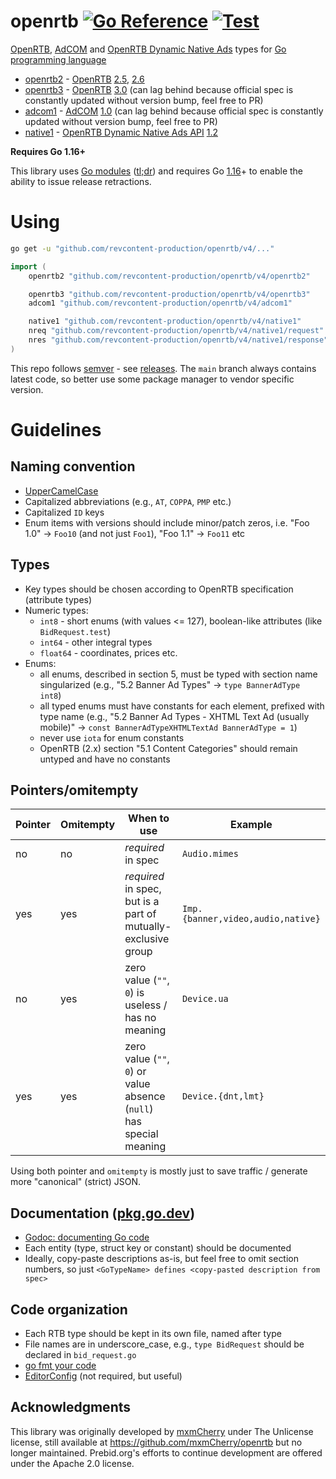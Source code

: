 # openrtb [![Go Reference](https://pkg.go.dev/badge/github.com/revcontent-production/openrtb/v4.svg)](https://pkg.go.dev/github.com/revcontent-production/openrtb/v4) [![Test](https://github.com/prebid/openrtb/actions/workflows/test.yml/badge.svg)](https://github.com/prebid/openrtb/actions/workflows/test.yml)

[OpenRTB](https://iabtechlab.com/standards/openrtb/), [AdCOM](https://iabtechlab.com/standards/openmedia) and [OpenRTB Dynamic Native Ads](https://iabtechlab.com/standards/openrtb-native/) types for [Go programming language](https://golang.org/)

- [openrtb2](openrtb2/) - [OpenRTB](https://iabtechlab.com/standards/openrtb/) [2.5](https://iabtechlab.com/wp-content/uploads/2016/07/OpenRTB-API-Specification-Version-2-5-FINAL.pdf), [2.6](https://iabtechlab.com/wp-content/uploads/2022/04/OpenRTB-2-6_FINAL.pdf)
- [openrtb3](openrtb3/) - [OpenRTB](https://iabtechlab.com/standards/openrtb/) [3.0](https://github.com/InteractiveAdvertisingBureau/openrtb) (can lag behind because official spec is constantly updated without version bump, feel free to PR)
- [adcom1](adcom1/) - [AdCOM](https://iabtechlab.com/standards/openmedia/) [1.0](https://github.com/InteractiveAdvertisingBureau/AdCOM) (can lag behind because official spec is constantly updated without version bump, feel free to PR)
- [native1](native1/) - [OpenRTB Dynamic Native Ads API](https://iabtechlab.com/standards/openrtb-native/) [1.2](https://iabtechlab.com/wp-content/uploads/2016/07/OpenRTB-Native-Ads-Specification-Final-1.2.pdf)

**Requires Go 1.16+**

This library uses [Go modules](https://golang.org/ref/mod) ([tl;dr](https://blog.golang.org/using-go-modules)) and requires Go [1.16](https://golang.org/doc/go1.16)+ to enable the ability to issue release retractions.

# Using

```bash
go get -u "github.com/revcontent-production/openrtb/v4/..."
```

```go
import (
	openrtb2 "github.com/revcontent-production/openrtb/v4/openrtb2"

	openrtb3 "github.com/revcontent-production/openrtb/v4/openrtb3"
	adcom1 "github.com/revcontent-production/openrtb/v4/adcom1"

	native1 "github.com/revcontent-production/openrtb/v4/native1"
	nreq "github.com/revcontent-production/openrtb/v4/native1/request"
	nres "github.com/revcontent-production/openrtb/v4/native1/response"
)
```

This repo follows [semver](http://semver.org/) - see [releases](https://github.com/prebid/openrtb/releases).
The `main` branch always contains latest code, so better use some package manager to vendor specific version.

# Guidelines

## Naming convention
- [UpperCamelCase](http://en.wikipedia.org/wiki/CamelCase)
- Capitalized abbreviations (e.g., `AT`, `COPPA`, `PMP` etc.)
- Capitalized `ID` keys
- Enum items with versions should include minor/patch zeros, i.e. "Foo 1.0" -> `Foo10` (and not just `Foo1`), "Foo 1.1" -> `Foo11` etc

## Types
- Key types should be chosen according to OpenRTB specification (attribute types)
- Numeric types:
	- `int8` - short enums (with values <= 127), boolean-like attributes (like `BidRequest.test`)
	- `int64` - other integral types
	- `float64` - coordinates, prices etc.
- Enums:
	- all enums, described in section 5, must be typed with section name singularized (e.g., "5.2 Banner Ad Types" -> `type BannerAdType int8`)
	- all typed enums must have constants for each element, prefixed with type name (e.g., "5.2 Banner Ad Types - XHTML Text Ad (usually mobile)" -> `const BannerAdTypeXHTMLTextAd BannerAdType = 1`)
	- never use `iota` for enum constants
	- OpenRTB (2.x) section "5.1 Content Categories" should remain untyped and have no constants

## Pointers/omitempty
Pointer | Omitempty | When to use                                                          | Example
------- | --------- | -------------------------------------------------------------------- | ---------------------------------
 no     | no        | _required_ in spec                                                   | `Audio.mimes`
 yes    | yes       | _required_ in spec, but is a part of mutually-exclusive group        | `Imp.{banner,video,audio,native}`
 no     | yes       | zero value (`""`, `0`) is useless / has no meaning                   | `Device.ua`
 yes    | yes       | zero value (`""`, `0`) or value absence (`null`) has special meaning | `Device.{dnt,lmt}`

Using both pointer and `omitempty` is mostly just to save traffic / generate more "canonical" (strict) JSON.

## Documentation ([pkg.go.dev](https://pkg.go.dev/github.com/revcontent-production/openrtb/v4))
- [Godoc: documenting Go code](http://blog.golang.org/godoc-documenting-go-code)
- Each entity (type, struct key or constant) should be documented
- Ideally, copy-paste descriptions as-is, but feel free to omit section numbers, so just `<GoTypeName> defines <copy-pasted description from spec>`

## Code organization
- Each RTB type should be kept in its own file, named after type
- File names are in underscore_case, e.g., `type BidRequest` should be declared in `bid_request.go`
- [go fmt your code](https://blog.golang.org/go-fmt-your-code)
- [EditorConfig](https://editorconfig.org/) (not required, but useful)

## Acknowledgments
This library was originally developed by [mxmCherry](https://github.com/mxmCherry) under The Unlicense license, still available at https://github.com/mxmCherry/openrtb but no longer maintained. Prebid.org's efforts to continue development are offered under the Apache 2.0 license.
